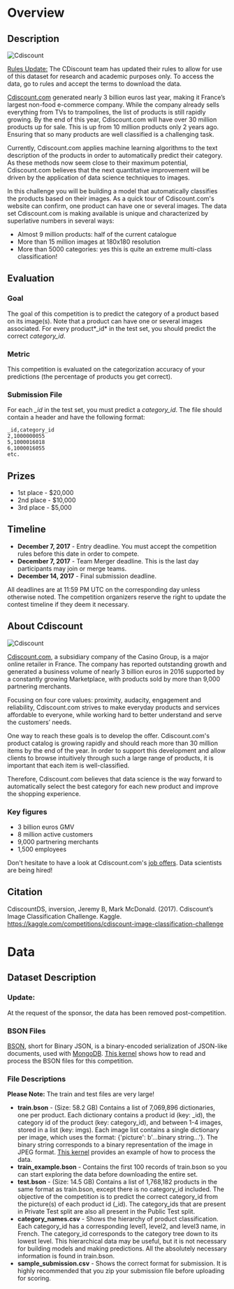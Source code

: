 # Overview

## Description

![Cdiscount](https://storage.googleapis.com/kaggle-media/competitions/kaggle/3333/media/Cdiscount.png)

[Rules Update:](https://www.kaggle.com/c/cdiscount-image-classification-challenge/rules) The CDiscount team has updated their rules to allow for use of this dataset for research and academic purposes only. To access the data, go to rules and accept the terms to download the data.

[Cdiscount.com](https://www.cdiscount.com/) generated nearly 3 billion euros last year, making it France’s largest non-food e-commerce company. While the company already sells everything from TVs to trampolines, the list of products is still rapidly growing. By the end of this year, Cdiscount.com will have over 30 million products up for sale. This is up from 10 million products only 2 years ago. Ensuring that so many products are well classified is a challenging task.

Currently, Cdiscount.com applies machine learning algorithms to the text description of the products in order to automatically predict their category. As these methods now seem close to their maximum potential, Cdiscount.com believes that the next quantitative improvement will be driven by the application of data science techniques to images.

In this challenge you will be building a model that automatically classifies the products based on their images. As a quick tour of Cdiscount.com's website can confirm, one product can have one or several images. The data set Cdiscount.com is making available is unique and characterized by superlative numbers in several ways:

- Almost 9 million products: half of the current catalogue
- More than 15 million images at 180x180 resolution
- More than 5000 categories: yes this is quite an extreme multi-class classification!

## Evaluation

### Goal

The goal of this competition is to predict the category of a product based on its image(s). Note that a product can have one or several images associated. For every product*_id* in the test set, you should predict the correct *category_id*.

### Metric

This competition is evaluated on the categorization accuracy of your predictions (the percentage of products you get correct).

### Submission File

For each *_id* in the test set, you must predict a *category_id*. The file should contain a header and have the following format:

```
_id,category_id
2,1000000055
5,1000016018
6,1000016055
etc.
```

## Prizes

- 1st place - $20,000
- 2nd place - $10,000
- 3rd place - $5,000

## Timeline

- **December 7, 2017** - Entry deadline. You must accept the competition rules before this date in order to compete.
- **December 7, 2017** - Team Merger deadline. This is the last day participants may join or merge teams.
- **December 14, 2017** - Final submission deadline.

All deadlines are at 11:59 PM UTC on the corresponding day unless otherwise noted. The competition organizers reserve the right to update the contest timeline if they deem it necessary.

## About Cdiscount

![Cdiscount](https://storage.googleapis.com/kaggle-media/competitions/kaggle/3333/media/Cdiscount.png)

[Cdiscount.com](https://www.cdiscount.com/), a subsidiary company of the Casino Group, is a major online retailer in France. The company has reported outstanding growth and generated a business volume of nearly 3 billion euros in 2016 supported by a constantly growing Marketplace, with products sold by more than 9,000 partnering merchants.

Focusing on four core values: proximity, audacity, engagement and reliability, Cdiscount.com strives to make everyday products and services affordable to everyone, while working hard to better understand and serve the customers’ needs.

One way to reach these goals is to develop the offer. Cdiscount.com's product catalog is growing rapidly and should reach more than 30 million items by the end of the year. In order to support this development and allow clients to browse intuitively through such a large range of products, it is important that each item is well-classified.

Therefore, Cdiscount.com believes that data science is the way forward to automatically select the best category for each new product and improve the shopping experience.

### Key figures

- 3 billion euros GMV
- 8 million active customers
- 9,000 partnering merchants
- 1,500 employees

Don't hesitate to have a look at Cdiscount.com's [job offers](https://emploi.cdiscount.com/). Data scientists are being hired!

## Citation

CdiscountDS, inversion, Jeremy B, Mark McDonald. (2017). Cdiscount’s Image Classification Challenge. Kaggle. https://kaggle.com/competitions/cdiscount-image-classification-challenge

# Data

## Dataset Description

### Update:

At the request of the sponsor, the data has been removed post-competition.

### BSON Files

[BSON](https://en.wikipedia.org/wiki/BSON), short for Bin­ary JSON, is a bin­ary-en­coded seri­al­iz­a­tion of JSON-like doc­u­ments, used with [MongoDB](https://en.wikipedia.org/wiki/MongoDB). [This kernel](https://www.kaggle.com/inversion/processing-bson-files) shows how to read and process the BSON files for this competition.

### File Descriptions

**Please Note:** The train and test files are very large!

- **train.bson** - (Size: 58.2 GB) Contains a list of 7,069,896 dictionaries, one per product. Each dictionary contains a product id (key: _id), the category id of the product (key: category_id), and between 1-4 images, stored in a list (key: imgs). Each image list contains a single dictionary per image, which uses the format: {'picture': b'…binary string…'}. The binary string corresponds to a binary representation of the image in JPEG format. [This kernel](https://www.kaggle.com/inversion/processing-bson-files) provides an example of how to process the data.
- **train_example.bson** - Contains the first 100 records of train.bson so you can start exploring the data before downloading the entire set.
- **test.bson** - (Size: 14.5 GB) Contains a list of 1,768,182 products in the same format as train.bson, except there is no category_id included. The objective of the competition is to predict the correct category_id from the picture(s) of each product id (_id). The category_ids that are present in Private Test split are also all present in the Public Test split.
- **category_names.csv** - Shows the hierarchy of product classification. Each category_id has a corresponding level1, level2, and level3 name, in French. The category_id corresponds to the category tree down to its lowest level. This hierarchical data may be useful, but it is not necessary for building models and making predictions. All the absolutely necessary information is found in train.bson.
- **sample_submission.csv** - Shows the correct format for submission. It is highly recommended that you zip your submission file before uploading for scoring.